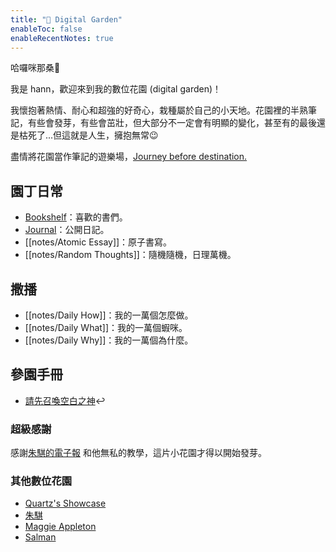 ```yaml
---
title: "🌵 Digital Garden"
enableToc: false
enableRecentNotes: true
---
```


哈囉咪那桑👋

我是 hann，歡迎來到我的數位花園 (digital garden)！

我懷抱著熱情、耐心和超強的好奇心，栽種屬於自己的小天地。花園裡的半熟筆記，有些會發芽，有些會茁壯，但大部分不一定會有明顯的變化，甚至有的最後還是枯死了...但這就是人生，擁抱無常😉

盡情將花園當作筆記的遊樂場，[Journey before destination.](https://aliabdaal.com/journey-before-destination/)


## 園丁日常

- [Bookshelf](notes/Bookshelf.md)：喜歡的書們。
- [Journal](notes/Journal.md)：公開日記。
- [[notes/Atomic Essay]]：原子書寫。
- [[notes/Random Thoughts]]：隨機隨機，日理萬機。

## 撒播

- [[notes/Daily How]]：我的一萬個怎麼做。
- [[notes/Daily What]]：我的一萬個蝦咪。
- [[notes/Daily Why]]：我的一萬個為什麼。

## 參園手冊

- [請先召喚空白之神](https://chrome.google.com/webstore/detail/%E7%82%BA%E4%BB%80%E9%BA%BC%E4%BD%A0%E5%80%91%E5%B0%B1%E6%98%AF%E4%B8%8D%E8%83%BD%E5%8A%A0%E5%80%8B%E7%A9%BA%E6%A0%BC%E5%91%A2%EF%BC%9F/paphcfdffjnbcgkokihcdjliihicmbpd)↩︎


### 超級感謝

感謝[朱騏的電子報](https://henrychu.substack.com/p/no94-7) 和他無私的教學，這片小花園才得以開始發芽。


### 其他數位花園

- [Quartz's Showcase](https://quartz.jzhao.xyz/notes/showcase/)
- [朱騏](https://chichu.me/)
- [Maggie Appleton](https://maggieappleton.com/garden)
- [Salman](https://salman.io/notes/digital-gardens/)
